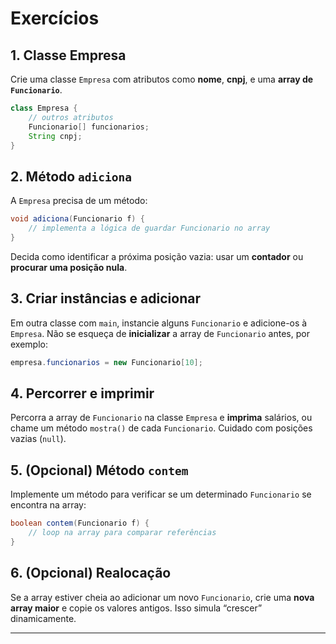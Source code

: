 # **Exercícios**

## 1. **Classe Empresa**  
   Crie uma classe `Empresa` com atributos como **nome**, **cnpj**, e uma **array de `Funcionario`**.  
   ```java
   class Empresa {
       // outros atributos
       Funcionario[] funcionarios;
       String cnpj;
   }
   ```

## 2. **Método `adiciona`**  
   A `Empresa` precisa de um método:
   ```java
   void adiciona(Funcionario f) {
       // implementa a lógica de guardar Funcionario no array
   }
   ```
   Decida como identificar a próxima posição vazia: usar um **contador** ou **procurar uma posição nula**.

## 3. **Criar instâncias e adicionar**  
   Em outra classe com `main`, instancie alguns `Funcionario` e adicione-os à `Empresa`. Não se esqueça de **inicializar** a array de `Funcionario` antes, por exemplo:  
   ```java
   empresa.funcionarios = new Funcionario[10];
   ```

## 4. **Percorrer e imprimir**  
   Percorra a array de `Funcionario` na classe `Empresa` e **imprima** salários, ou chame um método `mostra()` de cada `Funcionario`. Cuidado com posições vazias (`null`).

## 5. **(Opcional) Método `contem`**  
   Implemente um método para verificar se um determinado `Funcionario` se encontra na array:  
   ```java
   boolean contem(Funcionario f) {
       // loop na array para comparar referências
   }
   ```

## 6. **(Opcional) Realocação**  
   Se a array estiver cheia ao adicionar um novo `Funcionario`, crie uma **nova array maior** e copie os valores antigos. Isso simula “crescer” dinamicamente.

---
